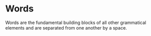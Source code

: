 # Words
Words are the fundamental building blocks of all other grammatical elements and are separated from one another by a space.